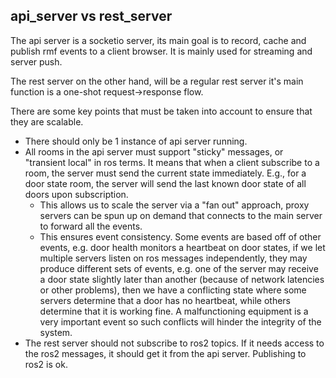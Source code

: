 ## api_server vs rest_server

The api server is a socketio server, its main goal is to record, cache and publish rmf events to a client browser. It is mainly used for streaming and server push.

The rest server on the other hand, will be a regular rest server it's main function is a one-shot request->response flow.

There are some key points that must be taken into account to ensure that they are scalable.

* There should only be 1 instance of api server running.
* All rooms in the api server must support "sticky" messages, or "transient local" in ros terms. It means that when a client subscribe to a room, the server must send the current state immediately. E.g., for a door state room, the server will send the last known door state of all doors upon subscription.
  * This allows us to scale the server via a "fan out" approach, proxy servers can be spun up on demand that connects to the main server to forward all the events.
  * This ensures event consistency. Some events are based off of other events, e.g. door health monitors a heartbeat on door states, if we let multiple servers listen on ros messages independently, they may produce different sets of events, e.g. one of the server may receive a door state slightly later than another (because of network latencies or other problems), then we have a conflicting state where some servers determine that a door has no heartbeat, while others determine that it is working fine. A malfunctioning equipment is a very important event so such conflicts will hinder the integrity of the system.
* The rest server should not subscribe to ros2 topics. If it needs access to the ros2 messages, it should get it from the api server. Publishing to ros2 is ok.
